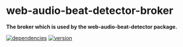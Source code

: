 # web-audio-beat-detector-broker

**The broker which is used by the web-audio-beat-detector package.**

[![dependencies](https://img.shields.io/david/chrisguttandin/web-audio-beat-detector-broker.svg?style=flat-square)](https://github.com/chrisguttandin/web-audio-beat-detector-broker/network/dependencies)
[![version](https://img.shields.io/npm/v/web-audio-beat-detector-broker.svg?style=flat-square)](https://www.npmjs.com/package/web-audio-beat-detector-broker)
